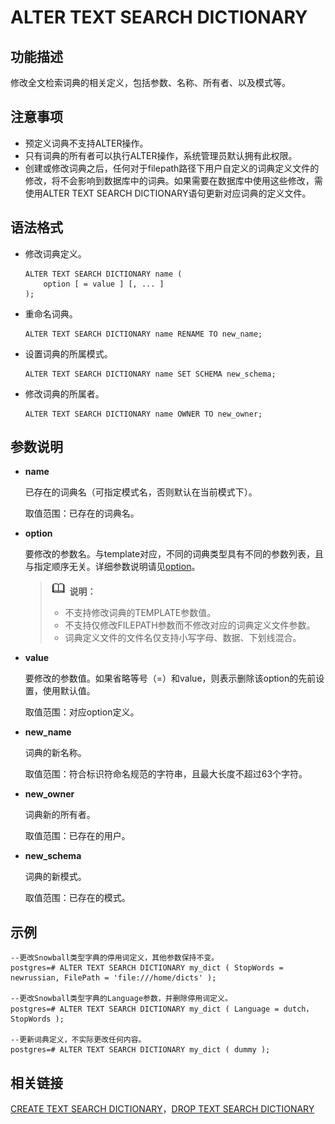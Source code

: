 # ALTER TEXT SEARCH DICTIONARY<a name="ZH-CN_TOPIC_0242370544"></a>

## 功能描述<a name="zh-cn_topic_0237122080_zh-cn_topic_0059777936_sb9efc89be09141c3b113326dd8c2b35d"></a>

修改全文检索词典的相关定义，包括参数、名称、所有者、以及模式等。

## 注意事项<a name="zh-cn_topic_0237122080_zh-cn_topic_0059777936_s1cdad938760340bbbbd8251750b59176"></a>

-   预定义词典不支持ALTER操作。
-   只有词典的所有者可以执行ALTER操作，系统管理员默认拥有此权限。
-   创建或修改词典之后，任何对于filepath路径下用户自定义的词典定义文件的修改，将不会影响到数据库中的词典。如果需要在数据库中使用这些修改，需使用ALTER TEXT SEARCH DICTIONARY语句更新对应词典的定义文件。

## 语法格式<a name="zh-cn_topic_0237122080_zh-cn_topic_0059777936_sf623225ad89841f9a333d738aa22a6ed"></a>

-   修改词典定义。

    ```
    ALTER TEXT SEARCH DICTIONARY name (
        option [ = value ] [, ... ]
    );
    ```


-   重命名词典。

    ```
    ALTER TEXT SEARCH DICTIONARY name RENAME TO new_name;
    ```

-   设置词典的所属模式。

    ```
    ALTER TEXT SEARCH DICTIONARY name SET SCHEMA new_schema;
    ```

-   修改词典的所属者。

    ```
    ALTER TEXT SEARCH DICTIONARY name OWNER TO new_owner;
    ```


## 参数说明<a name="zh-cn_topic_0237122080_zh-cn_topic_0059777895_se717dd5fd464489bb0235495c62d3a9e"></a>

-   **name**

    已存在的词典名（可指定模式名，否则默认在当前模式下）。

    取值范围：已存在的词典名。

-   **option**

    要修改的参数名。与template对应，不同的词典类型具有不同的参数列表，且与指定顺序无关。详细参数说明请见[option](CREATE-TEXT-SEARCH-DICTIONARY.md#zh-cn_topic_0237122122_li1286812455448)。

    >![](public_sys-resources/icon-note.gif) **说明：**   
    >-   不支持修改词典的TEMPLATE参数值。  
    >-   不支持仅修改FILEPATH参数而不修改对应的词典定义文件参数。  
    >-   词典定义文件的文件名仅支持小写字母、数据、下划线混合。  

-   **value**

    要修改的参数值。如果省略等号（=）和value，则表示删除该option的先前设置，使用默认值。

    取值范围：对应option定义。

-   **new\_name**

    词典的新名称。

    取值范围：符合标识符命名规范的字符串，且最大长度不超过63个字符。

-   **new\_owner**

    词典新的所有者。

    取值范围：已存在的用户。

-   **new\_schema**

    词典的新模式。

    取值范围：已存在的模式。


## 示例<a name="zh-cn_topic_0237122080_zh-cn_topic_0059777895_s7f55076bb56940b7920a431c0c344669"></a>

```
--更改Snowball类型字典的停用词定义，其他参数保持不变。
postgres=# ALTER TEXT SEARCH DICTIONARY my_dict ( StopWords = newrussian, FilePath = 'file:///home/dicts' );

--更改Snowball类型字典的Language参数，并删除停用词定义。
postgres=# ALTER TEXT SEARCH DICTIONARY my_dict ( Language = dutch， StopWords );

--更新词典定义，不实际更改任何内容。
postgres=# ALTER TEXT SEARCH DICTIONARY my_dict ( dummy );
```

## 相关链接<a name="zh-cn_topic_0237122080_zh-cn_topic_0059777895_see210f0a4a344c6d8e1bc34d85b3ec05"></a>

[CREATE TEXT SEARCH DICTIONARY](CREATE-TEXT-SEARCH-DICTIONARY.md)，[DROP TEXT SEARCH DICTIONARY](DROP-TEXT-SEARCH-DICTIONARY.md)

